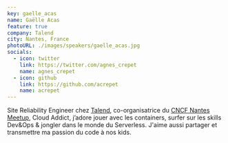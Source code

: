 ```yaml
---
key: gaelle_acas
name: Gaëlle Acas
feature: true
company: Talend
city: Nantes, France
photoURL: ./images/speakers/gaelle_acas.jpg
socials:
  - icon: twitter
    link: https://twitter.com/agnes_crepet
    name: agnes_crepet
  - icon: github
    link: https://github.com/acrepet
    name: acrepet
---
```


Site Reliability Engineer chez [Talend](https://fr.talend.com/), co-organisatrice du [CNCF Nantes Meetup](https://www.meetup.com/fr-FR/Cloud-Native-Computing-Nantes/), Cloud Addict, j’adore jouer avec les containers, surfer sur les skills Dev&Ops & jongler dans le monde du Serverless. J'aime aussi partager et transmettre ma passion du code à nos kids.